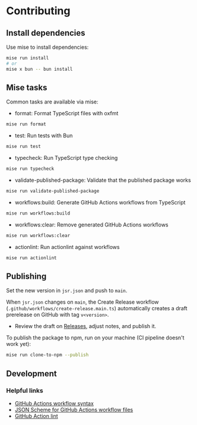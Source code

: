 # Contributing

## Install dependencies

Use mise to install dependencies:

```bash
mise run install
# or
mise x bun -- bun install
```

## Mise tasks

Common tasks are available via mise:

- format: Format TypeScript files with oxfmt

```bash
mise run format
```

- test: Run tests with Bun

```bash
mise run test
```

- typecheck: Run TypeScript type checking

```bash
mise run typecheck
```

- validate-published-package: Validate that the published package works

```bash
mise run validate-published-package
```

- workflows:build: Generate GitHub Actions workflows from TypeScript

```bash
mise run workflows:build
```

- workflows:clear: Remove generated GitHub Actions workflows

```bash
mise run workflows:clear
```

- actionlint: Run actionlint against workflows

```bash
mise run actionlint
```

## Publishing

Set the new version in `jsr.json` and push to `main`.

When `jsr.json` changes on `main`, the Create Release workflow (`.github/workflows/create-release.main.ts`) automatically creates a draft prerelease on GitHub with tag `v<version>`.

- Review the draft on [Releases](https://github.com/JLarky/gha-ts/releases), adjust notes, and publish it.

To publish the package to npm, run on your machine (CI pipeline doesn't work yet):

```bash
mise run clone-to-npm --publish
```

## Development

### Helpful links

* [GitHub Actions workflow syntax](https://docs.github.com/en/actions/writing-workflows/workflow-syntax-for-github-actions)
* [JSON Scheme for GitHub Actions workflow files](https://json.schemastore.org/github-workflow.json)
* [GitHub Action lint](https://rhysd.github.io/actionlint/)


